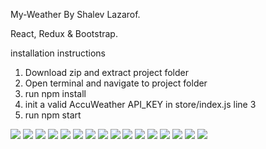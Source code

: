 My-Weather By Shalev Lazarof. 

React, Redux & Bootstrap.

installation instructions
1. Download zip and extract project folder
2. Open terminal and navigate to project folder
3. run npm install
4. init a valid AccuWeather API_KEY in store/index.js line 3
6. run npm start

![](https://github.com/ShalevL/My-Weather/blob/main/1.png)
![](https://github.com/ShalevL/My-Weather/blob/main/2.png)
![](https://github.com/ShalevL/My-Weather/blob/main/3.png)
![](https://github.com/ShalevL/My-Weather/blob/main/4.png)
![](https://github.com/ShalevL/My-Weather/blob/main/5.png)
![](https://github.com/ShalevL/My-Weather/blob/main/6.png)
![](https://github.com/ShalevL/My-Weather/blob/main/7.png)
![](https://github.com/ShalevL/My-Weather/blob/main/8.png)
![](https://github.com/ShalevL/My-Weather/blob/main/9.png)
![](https://github.com/ShalevL/My-Weather/blob/main/10.png)
![](https://github.com/ShalevL/My-Weather/blob/main/11.png)
![](https://github.com/ShalevL/My-Weather/blob/main/12.png)
![](https://github.com/ShalevL/My-Weather/blob/main/13.png)
![](https://github.com/ShalevL/My-Weather/blob/main/14.png)
![](https://github.com/ShalevL/My-Weather/blob/main/15.png)
![](https://github.com/ShalevL/My-Weather/blob/main/16.png)

